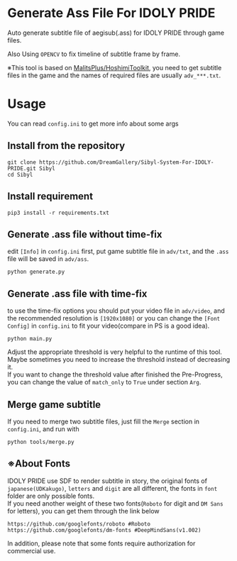 ﻿# Generate Ass File For IDOLY PRIDE
Auto generate subtitle file of aegisub(.ass) for IDOLY PRIDE through game files.

Also Using `OPENCV` to fix timeline of subtitle frame by frame.

※This tool is based on [MalitsPlus/HoshimiToolkit](https://github.com/MalitsPlus/HoshimiToolkit), you need to get subtitle files in the game and the names of required files are usually `adv_***.txt`.


# Usage
You can read `config.ini` to get more info about some args<br />

## Install from the repository
```
git clone https://github.com/DreamGallery/Sibyl-System-For-IDOLY-PRIDE.git Sibyl
cd Sibyl
```

## Install requirement
```
pip3 install -r requirements.txt
```

## Generate .ass file without time-fix
edit `[Info]` in `config.ini` first, put game subtitle file in `adv/txt`, and the `.ass` file will be saved in `adv/ass`.

```
python generate.py
```

## Generate .ass file with time-fix
to use the time-fix options you should put your video file in `adv/video`, and the recommended resolution is `[1920x1080]` or you can change the `[Font Config]` in `config.ini` to fit your video(compare in PS is a good idea).
```
python main.py
```
Adjust the appropriate threshold is very helpful to the runtime of this tool.<br />Maybe sometimes you need to increase the threshold instead of decreasing it.<br />If you want to change the threshold value after finished the Pre-Progress, you can change the value of `match_only` to `True` under section `Arg`. 

## Merge game subtitle
If you need to merge two subtitle files, just fill the `Merge` section in `config.ini`, and run with
```
python tools/merge.py
```

## ※About Fonts
IDOLY PRIDE use SDF to render subtitle in story, the original fonts of `japanese(UDKakugo)`, `letters` and `digit` are all different, the fonts in `font` folder are only possible fonts. 
<br />If you need another weight of these two fonts(`Roboto` for digit and `DM Sans` for letters), you can get them through the link below
```
https://github.com/googlefonts/roboto #Roboto
https://github.com/googlefonts/dm-fonts #DeepMindSans(v1.002)
```
In addition, please note that some fonts require authorization for commercial use.
